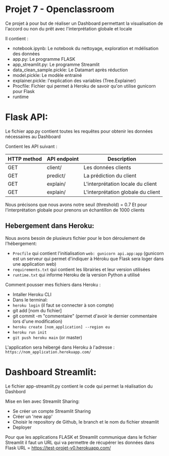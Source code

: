 
# Projet 7 - Openclassroom

Ce projet à pour but de réaliser un Dashboard permettant la visualisation de l'accord ou non du prêt avec l'interprétation globale et locale

Il contient : 
- notebook.ipynb: Le notebook du nettoyage, exploration et mdélisation des données
- app.py: Le programme FLASK
- app_streamlit.py: Le programme Streamlit
- data_clean_sample.pickle: Le Datamart après réduction
- model.pickle: Le modèle entrainé
- explainer.pickle: l'explication des variables (Tree.Explainer)
- Procfile: Fichier qui permet à Heroku de savoir qu'on utilise gunicorn pour Flask
- runtime

# Flask API: 
 
Le fichier app.py contient toutes les requêtes pour obtenir les données nécessaires au Dashboard

Contient les API suivant : 

| HTTP method | API endpoint | Description                       |
| ----------- | -------------| ----------------------------------|
| GET         | client/<id>  | Les données clients               |
| GET         | predict/<id> | La prédiction du client           |
| GET         | explain/<id> | L'interprétation locale du client |
| GET         | explain/     | L'interprétation globale du client|

Nous précisons que nous avons notre seuil (threshold) = 0.7
Et pour l'interprétation globale pour prenons un échantillon de 1000 clients

## Hebergement dans Heroku:

Nous avons besoin de plusieurs fichier pour le bon déroulement de l'hébergement: 
 - `Procfile` qui contient l'initialisation `web: gunicorn api.app:app` (gunicorn est un serveur qui permet d'indiquer à Héroku que Flask sera loger dans une application web)
 - `requirements.txt` qui contient les librairies et leur version utilisées
 - `runtime.txt` qui informe Heroku de la version Python a utilisé 

Comment pousser mes fichiers dans Heroku : 
  - Intaller Heroku CLI
  - Dans le terminal:
  - `heroku login` (il faut se connecter à son compte)
  - git add [nom du fichier]
  - git commit -m "commentaire" (permet d'avoir le dernier commentaire lors d'une modification)
  - `heroku create [nom_application] --region eu`
  - `heroku run init`
  - `git push heroku main` (or master)

L'application sera hébergé dans Heroku à l'adresse : `https://nom_application.herokuapp.com/`

# Dashboard Streamlit: 

Le fichier app-streamlit.py contient le code qui permet la réalisation du Dashbord

Mise en lien avec Streamlit Sharing: 
 - Se créer un compte Streamlit Sharing
 - Créer un 'new app'
 - Choisir le repository de Github, le branch et le nom du fichier streamlit
 - Deployer 
 
Pour que les applications FLASK et Streamlit communique dans le fichier Streamlit il faut un URL qui va permettre de récupérer les données dans Flask
URL = https://test-projet-v0.herokuapp.com/
